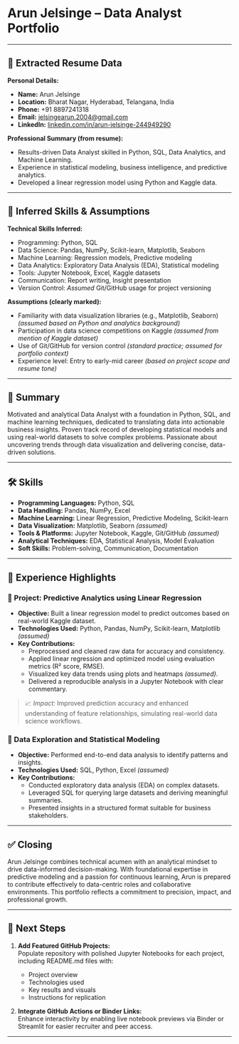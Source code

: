 # Arun Jelsinge – Data Analyst Portfolio

---

## 📄 Extracted Resume Data

**Personal Details:**
- **Name:** Arun Jelsinge  
- **Location:** Bharat Nagar, Hyderabad, Telangana, India  
- **Phone:** +91 8897241318  
- **Email:** jelsingearun.2004@gmail.com  
- **LinkedIn:** [linkedin.com/in/arun-jelsinge-244949290](http://www.linkedin.com/in/arun-jelsinge-244949290)

**Professional Summary (from resume):**
- Results-driven Data Analyst skilled in Python, SQL, Data Analytics, and Machine Learning.
- Experience in statistical modeling, business intelligence, and predictive analytics.
- Developed a linear regression model using Python and Kaggle data.

---

## 🧠 Inferred Skills & Assumptions

**Technical Skills Inferred:**
- Programming: Python, SQL
- Data Science: Pandas, NumPy, Scikit-learn, Matplotlib, Seaborn
- Machine Learning: Regression models, Predictive modeling
- Data Analytics: Exploratory Data Analysis (EDA), Statistical modeling
- Tools: Jupyter Notebook, Excel, Kaggle datasets
- Communication: Report writing, Insight presentation
- Version Control: *Assumed* Git/GitHub usage for project versioning

**Assumptions (clearly marked):**
- Familiarity with data visualization libraries (e.g., Matplotlib, Seaborn) *(assumed based on Python and analytics background)*
- Participation in data science competitions on Kaggle *(assumed from mention of Kaggle dataset)*
- Use of Git/GitHub for version control *(standard practice; assumed for portfolio context)*
- Experience level: Entry to early-mid career *(based on project scope and resume tone)*

---

## 🧾 Summary

Motivated and analytical Data Analyst with a foundation in Python, SQL, and machine learning techniques, dedicated to translating data into actionable business insights. Proven track record of developing statistical models and using real-world datasets to solve complex problems. Passionate about uncovering trends through data visualization and delivering concise, data-driven solutions.

---

## 🛠️ Skills

- **Programming Languages:** Python, SQL  
- **Data Handling:** Pandas, NumPy, Excel  
- **Machine Learning:** Linear Regression, Predictive Modeling, Scikit-learn  
- **Data Visualization:** Matplotlib, Seaborn *(assumed)*  
- **Tools & Platforms:** Jupyter Notebook, Kaggle, Git/GitHub *(assumed)*  
- **Analytical Techniques:** EDA, Statistical Analysis, Model Evaluation  
- **Soft Skills:** Problem-solving, Communication, Documentation

---

## 🚀 Experience Highlights

### 📌 Project: Predictive Analytics using Linear Regression
- **Objective:** Built a linear regression model to predict outcomes based on real-world Kaggle dataset.
- **Technologies Used:** Python, Pandas, NumPy, Scikit-learn, Matplotlib *(assumed)*  
- **Key Contributions:**
  - Preprocessed and cleaned raw data for accuracy and consistency.
  - Applied linear regression and optimized model using evaluation metrics (R² score, RMSE).
  - Visualized key data trends using plots and heatmaps *(assumed)*.
  - Delivered a reproducible analysis in a Jupyter Notebook with clear commentary.

> 📈 *Impact:* Improved prediction accuracy and enhanced understanding of feature relationships, simulating real-world data science workflows.

### 📌 Data Exploration and Statistical Modeling
- **Objective:** Performed end-to-end data analysis to identify patterns and insights.
- **Technologies Used:** SQL, Python, Excel *(assumed)*  
- **Key Contributions:**
  - Conducted exploratory data analysis (EDA) on complex datasets.
  - Leveraged SQL for querying large datasets and deriving meaningful summaries.
  - Presented insights in a structured format suitable for business stakeholders.

---

## ✅ Closing

Arun Jelsinge combines technical acumen with an analytical mindset to drive data-informed decision-making. With foundational expertise in predictive modeling and a passion for continuous learning, Arun is prepared to contribute effectively to data-centric roles and collaborative environments. This portfolio reflects a commitment to precision, impact, and professional growth.

---

## 📌 Next Steps

1. **Add Featured GitHub Projects:**  
   Populate repository with polished Jupyter Notebooks for each project, including README.md files with:
   - Project overview
   - Technologies used
   - Key results and visuals
   - Instructions for replication

2. **Integrate GitHub Actions or Binder Links:**  
   Enhance interactivity by enabling live notebook previews via Binder or Streamlit for easier recruiter and peer access.

---
